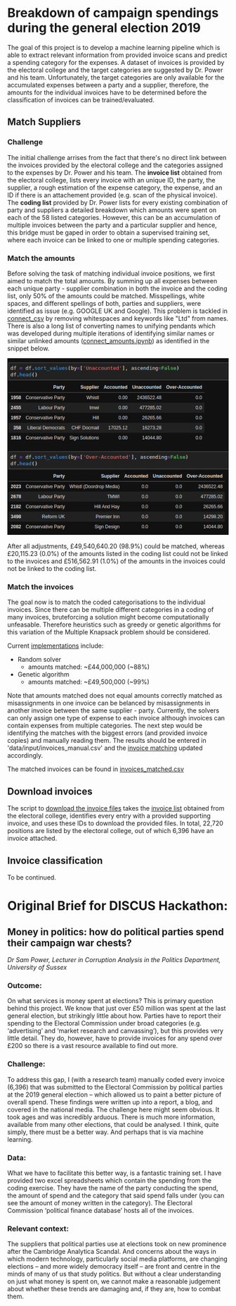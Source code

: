 # Breakdown of campaign spendings during the general election 2019

The goal of this project is to develop a machine learning pipeline which is able to extract relevant information from provided invoice scans and predict a spending category for the expenses. A dataset of invoices is provided by the electoral college and the target categories are suggested by Dr. Power and his team. Unfortunately, the target categories are only available for the accumulated expenses between a party and a supplier, therefore, the amounts for the individual invoices have to be determined before the classification of invoices can be trained/evaluated.

## Match Suppliers

### Challenge

The initial challenge arrises from the fact that there's no direct link between the invoices provided by the electoral college and the categories assigned to the expenses by Dr. Power and his team. The **invoice list** obtained from the electoral college, lists every invoice with an unique ID, the party, the supplier, a rough estimation of the expense category, the expense, and an ID if there is an attachement provided (e.g. scan of the physical invoice). The **coding list** provided by Dr. Power lists for every existing combination of party and suppliers a detailed breakdown which amounts were spent on each of the 58 listed categories. However, this can be an accumulation of multiple invoices between the party and a particular supplier and hence, this bridge must be gaped in order to obtain a supervised training set, where each invoice can be linked to one or multiple spending categories.

### Match the amounts

Before solving the task of matching individual invoice positions, we first aimed to match the total amounts. By summing up all expenses between each unique party - supplier combination in both the invoice and the coding list, only 50% of the amounts could be matched. Misspellings, white spaces, and different spellings of both, parties and suppliers, were identified as issue (e.g. GOOGLE UK and Google). This problem is tackled in [connect_csv](connect_csv.py) by removing whitespaces and keywords like "Ltd" from names. There is also a long list of converting names to unifying pendants which was developed during multiple iterations of identifying similar names or similar unlinked amounts ([connect_amounts.ipynb](connect_amounts.ipynb)) as identified in the snippet below.

<p align="center">
  <img src="https://github.com/LukasKG/DISCUS_PoliticalSpending/blob/main/img/last_matching.png" />
</p>

After all adjustments, £49,540,640.20 (98.9%) could be matched, whereas £20,115.23 (0.0%) of the amounts listed in the coding list could not be linked to the invoices and £516,562.91 (1.0%) of the amounts in the invoices could not be linked to the coding list.

### Match the invoices

The goal now is to match the coded categorisations to the individual invoices. Since there can be multiple different categories in a coding of many invoices, bruteforcing a solution might become computationally unfeasable. Therefore heuristics such as greedy or genetic algorithms for this variation of the Multiple Knapsack problem should be considered.

Current [implementations](match_invoices.py) include:
- Random solver
    - amounts matched: ~£44,000,000 (~88%)
- Genetic algorithm
    - amounts matched: ~£49,500,000 (~99%)

Note that amounts matched does not equal amounts correctly matched as misassignments in one invoice can be belanced by misassignments in another invoice between the same supplier - party. Currently, the solvers can only assign one type of expense to each invoice although invoices can contain expenses from multiple categories. The next step would be identifying the matches with the biggest errors (and provided invoice copies) and manually reading them. The results should be entered in 'data/input/invoices_manual.csv' and the [invoice matching](match_invoices.py) updated accordingly.

The matched invoices can be found in [invoices_matched.csv](data/processed/invoices_matched.csv)

## Download invoices

The script to [download the invoice files](download_invoices.py) takes the [invoice list](/data/raw/invoice_list.csv) obtained from the electoral college, identifies every entry with a provided supporting invoice, and uses these IDs to download the provided files. In total, 22,720 positions are listed by the electoral college, out of which 6,396 have an invoice attached.
 
## Invoice classification

To be continued.
 
# Original Brief for DISCUS Hackathon:

## Money in politics: how do political parties spend their campaign war chests?
 
*Dr Sam Power, Lecturer in Corruption Analysis in the Politics Department, University of Sussex*

### Outcome: 
On what services is money spent at elections? This is primary question behind this project. We know that just over £50 million was spent at the last general election, but strikingly little about how. Parties have to report their spending to the Electoral Commission under broad categories (e.g. ‘advertising’ and ‘market research and canvassing’), but this provides very little detail. They do, however, have to provide invoices for any spend over £200 so there is a vast resource available to find out more.
 
### Challenge: 
To address this gap, I (with a research team) manually coded every invoice (6,396) that was submitted to the Electoral Commission by political parties at the 2019 general election – which allowed us to paint a better picture of overall spend. These findings were written up into a report, a blog, and covered in the national media. The challenge here might seem obvious. It took ages and was incredibly arduous. There is much more information, available from many other elections, that could be analysed. I think, quite simply, there must be a better way. And perhaps that is via machine learning.
 
### Data: 
What we have to facilitate this better way, is a fantastic training set. I have provided two excel spreadsheets which contain the spending from the coding exercise. They have the name of the party conducting the spend, the amount of spend and the category that said spend falls under (you can see the amount of money written in the category). The Electoral Commission ‘political finance database’ hosts all of the invoices. 
 
### Relevant context: 
The suppliers that political parties use at elections took on new prominence after the Cambridge Analytica Scandal. And concerns about the ways in which modern technology, particularly social media platforms, are changing elections – and more widely democracy itself – are front and centre in the minds of many of us that study politics. But without a clear understanding on just what money is spent on, we cannot make a reasonable judgement about whether these trends are damaging and, if they are, how to combat them. 
